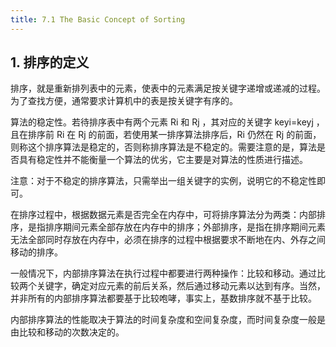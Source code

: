 ```yaml
---
title: 7.1 The Basic Concept of Sorting
---
```


## 1. 排序的定义

排序，就是重新排列表中的元素，使表中的元素满足按关键字递增或递减的过程。为了查找方便，通常要求计算机中的表是按关键字有序的。

算法的稳定性。若待排序表中有两个元素 Ri 和 Rj ，其对应的关键字 keyi=keyj ，且在排序前 Ri 在 Rj 的前面，若使用某一排序算法排序后，Ri 仍然在 Rj 的前面，则称这个排序算法是稳定的，否则称排序算法是不稳定的。需要注意的是，算法是否具有稳定性并不能衡量一个算法的优劣，它主要是对算法的性质进行描述。

注意：对于不稳定的排序算法，只需举出一组关键字的实例，说明它的不稳定性即可。

在排序过程中，根据数据元素是否完全在内存中，可将排序算法分为两类：内部排序，是指排序期间元素全部存放在内存中的排序；外部排序，是指在排序期间元素无法全部同时存放在内存中，必须在排序的过程中根据要求不断地在内、外存之间移动的排序。

一般情况下，内部排序算法在执行过程中都要进行两种操作：比较和移动。通过比较两个关键字，确定对应元素的前后关系，然后通过移动元素以达到有序。当然，并非所有的内部排序算法都要基于比较咆哮，事实上，基数排序就不基于比较。

内部排序算法的性能取决于算法的时间复杂度和空间复杂度，而时间复杂度一般是由比较和移动的次数决定的。